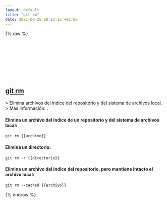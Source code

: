 ```yaml
---
layout: default
title: "git rm"
date: 2021-06-25 18:12:13 +02:00
---
```

{% raw %}
<h2 id="git-rm">
  <a href="/es/common/git-rm.html">git rm</a> <a href="#git-rm"><svg class="icon">
    <use href="/assets/images/unicode_sprite.svg#link" />
  </svg></a>
</h2>
> Elimina archivos del índice del repositorio y del sistema de archivos local.
> Más información: <https://git-scm.com/docs/git-rm>.

#### Elimina un archivo del índice de un repositorio y del sistema de archivos local:
```shell
git rm {{archivo}}
```
#### Elimina un directorio:
```shell
git rm -r {{directorio}}
```
#### Elimina un archivo del índice del repositorio, pero mantiene intacto el archivo local:
```shell
git rm --cached {{archivo}}
```
{% endraw %}